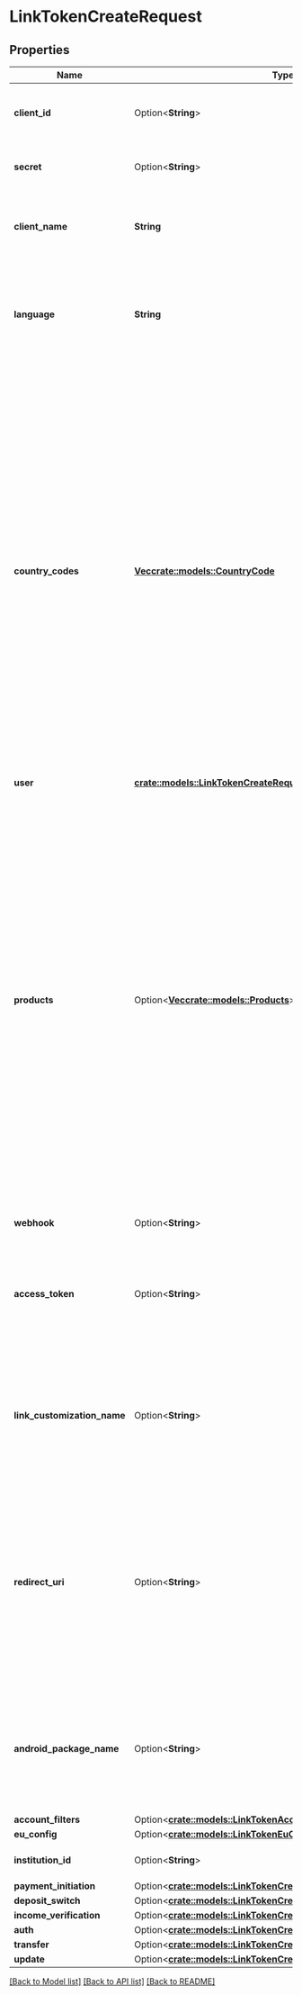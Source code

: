 # LinkTokenCreateRequest

## Properties

Name | Type | Description | Notes
------------ | ------------- | ------------- | -------------
**client_id** | Option<**String**> | Your Plaid API `client_id`. The `client_id` is required and may be provided either in the `PLAID-CLIENT-ID` header or as part of a request body. | [optional]
**secret** | Option<**String**> | Your Plaid API `secret`. The `secret` is required and may be provided either in the `PLAID-SECRET` header or as part of a request body. | [optional]
**client_name** | **String** | The name of your application, as it should be displayed in Link. Maximum length of 30 characters. If a value longer than 30 characters is provided, Link will display \"This Application\" instead. | 
**language** | **String** | The language that Link should be displayed in.  Supported languages are: - English (`'en'`) - French (`'fr'`) - Spanish (`'es'`) - Dutch (`'nl'`) - German(`'de'`)  When using a Link customization, the language configured here must match the setting in the customization, or the customization will not be applied. | 
**country_codes** | [**Vec<crate::models::CountryCode>**](CountryCode.md) | Specify an array of Plaid-supported country codes using the ISO-3166-1 alpha-2 country code standard. Institutions from all listed countries will be shown.  Supported country codes are: `US`, `CA`, `DE`, `ES`, `FR`, `GB`, `IE`, `NL`. For a complete mapping of supported products by country, see https://plaid.com/global/.  If Link is launched with multiple country codes, only products that you are enabled for in all countries will be used by Link. Note that while all countries are enabled by default in Sandbox and Development, in Production only US and Canada are enabled by default. To gain access to European institutions in the Production environment, [file a product access Support ticket](https://dashboard.plaid.com/support/new/product-and-development/product-troubleshooting/request-product-access) via the Plaid dashboard. If you initialize with a European country code, your users will see the European consent panel during the Link flow.  If using a Link customization, make sure the country codes in the customization match those specified in `country_codes`. If both `country_codes` and a Link customization are used, the value in `country_codes` may override the value in the customization.  If using the Auth features Instant Match, Same-day Micro-deposits, or Automated Micro-deposits, `country_codes` must be set to `['US']`. | 
**user** | [**crate::models::LinkTokenCreateRequestUser**](LinkTokenCreateRequestUser.md) |  | 
**products** | Option<[**Vec<crate::models::Products>**](Products.md)> | List of Plaid product(s) you wish to use. If launching Link in update mode, should be omitted; required otherwise.  `balance` is *not* a valid value, the Balance product does not require explicit initialization and will automatically be initialized when any other product is initialized.  Only institutions that support *all* requested products will be shown in Link; to maximize the number of institutions listed, it is recommended to initialize Link with the minimal product set required for your use case. Additional products can be added after Link initialization by calling the relevant endpoints. For details and exceptions, see [Choosing when to initialize products](https://plaid.com/docs/link/best-practices/#choosing-when-to-initialize-products).  Note that, unless you have opted to disable Instant Match support, institutions that support Instant Match will also be shown in Link if `auth` is specified as a product, even though these institutions do not contain `auth` in their product array.  In Production, you will be billed for each product that you specify when initializing Link. Note that a product cannot be removed from an Item once the Item has been initialized with that product. To stop billing on an Item for subscription-based products, such as Liabilities, Investments, and Transactions, remove the Item via `/item/remove`. | [optional]
**webhook** | Option<**String**> | The destination URL to which any webhooks should be sent. | [optional]
**access_token** | Option<**String**> | The `access_token` associated with the Item to update, used when updating or modifying an existing `access_token`. Used when launching Link in update mode, when completing the Same-day (manual) Micro-deposit flow, or (optionally) when initializing Link as part of the Payment Initiation (UK and Europe) flow. | [optional]
**link_customization_name** | Option<**String**> | The name of the Link customization from the Plaid Dashboard to be applied to Link. If not specified, the `default` customization will be used. When using a Link customization, the language in the customization must match the language selected via the `language` parameter, and the countries in the customization should match the country codes selected via `country_codes`. | [optional]
**redirect_uri** | Option<**String**> | A URI indicating the destination where a user should be forwarded after completing the Link flow; used to support OAuth authentication flows when launching Link in the browser or via a webview. The `redirect_uri` should not contain any query parameters. When used in Production or Development, must be an https URI. To specify any subdomain, use `*` as a wildcard character, e.g. `https://_*.example.com/oauth.html`. If `android_package_name` is specified, this field should be left blank.  Note that any redirect URI must also be added to the Allowed redirect URIs list in the [developer dashboard](https://dashboard.plaid.com/team/api). | [optional]
**android_package_name** | Option<**String**> | The name of your app's Android package. Required if using the `link_token` to initialize Link on Android. When creating a `link_token` for initializing Link on other platforms, this field must be left blank. Any package name specified here must also be added to the Allowed Android package names setting on the [developer dashboard](https://dashboard.plaid.com/team/api).  | [optional]
**account_filters** | Option<[**crate::models::LinkTokenAccountFilters**](LinkTokenAccountFilters.md)> |  | [optional]
**eu_config** | Option<[**crate::models::LinkTokenEuConfig**](LinkTokenEUConfig.md)> |  | [optional]
**institution_id** | Option<**String**> | Used for certain Europe-only configurations, as well as certain legacy use cases in other regions. | [optional]
**payment_initiation** | Option<[**crate::models::LinkTokenCreateRequestPaymentInitiation**](LinkTokenCreateRequestPaymentInitiation.md)> |  | [optional]
**deposit_switch** | Option<[**crate::models::LinkTokenCreateRequestDepositSwitch**](LinkTokenCreateRequestDepositSwitch.md)> |  | [optional]
**income_verification** | Option<[**crate::models::LinkTokenCreateRequestIncomeVerification**](LinkTokenCreateRequestIncomeVerification.md)> |  | [optional]
**auth** | Option<[**crate::models::LinkTokenCreateRequestAuth**](LinkTokenCreateRequestAuth.md)> |  | [optional]
**transfer** | Option<[**crate::models::LinkTokenCreateRequestTransfer**](LinkTokenCreateRequestTransfer.md)> |  | [optional]
**update** | Option<[**crate::models::LinkTokenCreateRequestUpdate**](LinkTokenCreateRequestUpdate.md)> |  | [optional]

[[Back to Model list]](../README.md#documentation-for-models) [[Back to API list]](../README.md#documentation-for-api-endpoints) [[Back to README]](../README.md)



